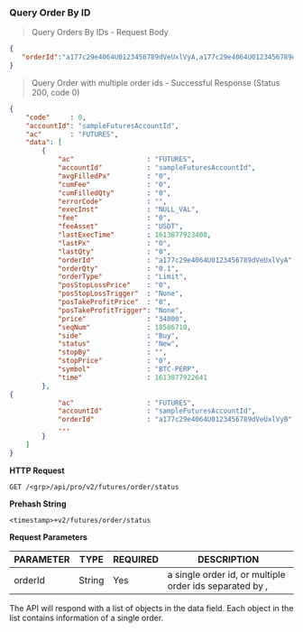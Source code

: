 ### Query Order By ID

> Query Orders By IDs - Request Body

```json
{
   "orderId":"a177c29e4064U0123456789dVeUxlVyA,a177c29e4064U0123456789dVeUxlVyB"
}
```

> Query Order with multiple order ids - Successful Response (Status 200, code 0)

```json
{
    "code"     : 0,
    "accountId": "sampleFuturesAccountId",
    "ac"       : "FUTURES",
    "data": [
        {
            "ac"                  : "FUTURES",
            "accountId"           : "sampleFuturesAccountId",
            "avgFilledPx"         : "0",
            "cumFee"              : "0",
            "cumFilledQty"        : "0",
            "errorCode"           : "",
            "execInst"            : "NULL_VAL",
            "fee"                 : "0",
            "feeAsset"            : "USDT",
            "lastExecTime"        : 1613877923408,
            "lastPx"              : "0",
            "lastQty"             : "0",
            "orderId"             : "a177c29e4064U0123456789dVeUxlVyA",
            "orderQty"            : "0.1",
            "orderType"           : "Limit",
            "posStopLossPrice"    : "0",
            "posStopLossTrigger"  : "None",
            "posTakeProfitPrice"  : "0",
            "posTakeProfitTrigger": "None",
            "price"               : "34000",
            "seqNum"              : 18586710,
            "side"                : "Buy",
            "status"              : "New",
            "stopBy"              : "",
            "stopPrice"           : "0",
            "symbol"              : "BTC-PERP",
            "time"                : 1613877922641
        },
{
            "ac"                  : "FUTURES",
            "accountId"           : "sampleFuturesAccountId",
            "orderId"             : "a177c29e4064U0123456789dVeUxlVyB",
            ...
        }
    ]
}
```

**HTTP Request**

`GET /<grp>/api/pro/v2/futures/order/status`

**Prehash String**

`<timestamp>+v2/futures/order/status`

**Request Parameters**

PARAMETER | TYPE      | REQUIRED | DESCRIPTION
--------- |---------- | -------- | ---------------
orderId   | String    | Yes      | a single order id, or multiple order ids separated by *,*

The API will respond with a list of objects in the data field. Each object in the list contains information of a single order.

